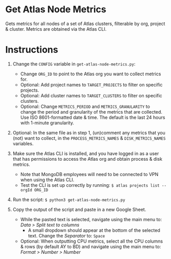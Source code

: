 # Get Atlas Node Metrics
Gets metrics for all nodes of a set of Atlas clusters, filterable by org, 
project & cluster. Metrics are obtained via the Atlas CLI. 

# Instructions
1. Change the `CONFIG` variable in `get-atlas-node-metrics.py`:
    - Change `ORG_ID` to point to the Atlas org you want to collect metrics for.
    - Optional: Add project names to `TARGET_PROJECTS` to filter on specific projects.
    - Optional: Add cluster names to `TARGET_CLUSTERS` to filter on specific clusters.
    - Optional: Change `METRICS_PERIOD` and `METRICS_GRANULARITY` to change the 
    period and granularity of the metrics that are collected. Use ISO 8601-formatted date & time. The default is the last 24 hours with 1-minute granularity. 

2. Optional: In the same file as in step 1, (un)comment any metrics that you 
(not) want to collect, in the `PROCESS_METRICS_NAMES` & `DISK_METRICS_NAMES` 
variables.

3. Make sure the Atlas CLI is installed, and you have logged in as a user that
has permissions to access the Atlas org and obtain process & disk metrics.
    - Note that MongoDB employees will need to be connected to VPN when using the
    Atlas CLI.
    - Test the CLI is set up correctly by running:
    `$ atlas projects list --orgId ORG_ID`

4. Run the script: `$ python3 get-atlas-node-metrics.py`
5. Copy the output of the script and paste in a new Google Sheet.
    - While the pasted text is selected, navigate using the main menu to: 
    _Data > Split text to columns_
      - A small dropdown should appear at the bottom of the selected text. Change 
      the _Separator_ to: `Space`
    - Optional: When outputting CPU metrics, select all the CPU columns & rows 
    (by default AY to BD) and navigate using the main menu to: 
    _Format > Number > Number_
